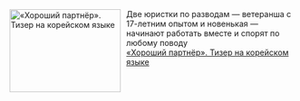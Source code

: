 <!--2025-01-22 11:00:19-->
<div class="yb">
  <div class="rss smaller1 kino_kino"><a href="https://www.kino-teatr.ru/video/45598/" title="«Хороший партнёр». Тизер на корейском языке"><img src="https://www.kino-teatr.ru/video/8/9/45598/poster.jpg" width="196" height="147" align="left" hspace="5" style="margin: 0px 10px 0px 5px" alt="«Хороший партнёр». Тизер на корейском языке"/></a>Две юристки по разводам — ветеранша с 17-летним опытом и новенькая — начинают работать вместе и спорят по любому поводу <br><a class="light" href="https://www.kino-teatr.ru/video/45598/">«Хороший партнёр». Тизер на корейском языке</a></div>
</div>
